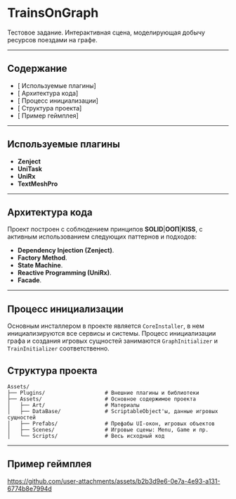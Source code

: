# TrainsOnGraph

Тестовое задание. Интерактивная сцена, моделирующая добычу ресурсов поездами на графе.

---

## Содержание

- [ Используемые плагины]
- [ Архитектура кода]
- [ Процесс инициализации]
- [ Структура проекта]
- [ Пример геймплея]
  
---

## Используемые плагины

- **Zenject**
- **UniTask**
- **UniRx** 
- **TextMeshPro** 

---

## Архитектура кода

Проект построен с соблюдением принципов **SOLID**|**ООП**|**KISS**, с активным использованием следующих паттернов и подходов:

- **Dependency Injection (Zenject)**.
- **Factory Method**.
- **State Machine**.
- **Reactive Programming (UniRx)**.
- **Facade**.

---

## Процесс инициализации

Основным инсталлером в проекте является `CoreInstaller`, в нем инициализируются все сервисы и системы.
Процесс инициализации графа и создания игровых сущностей занимаются `GraphInitializer` и `TrainInitializer` соответственно.

## Структура проекта
```text
Assets/
├── Plugins/                   # Внешние плагины и библиотеки
├── Assets/                    # Основное содержимое проекта
│   ├── Art/                   # Материалы
│   ├── DataBase/              # ScriptableObject'ы, данные игровых сущностей
│   ├── Prefabs/               # Префабы UI-окон, игровых объектов
│   ├── Scenes/                # Игровые сцены: Menu, Game и пр.
│   └── Scripts/               # Весь исходный код
```
 ---


## Пример геймплея
https://github.com/user-attachments/assets/b2b3d9e6-0e7a-4e93-a131-6774b8e7994d


